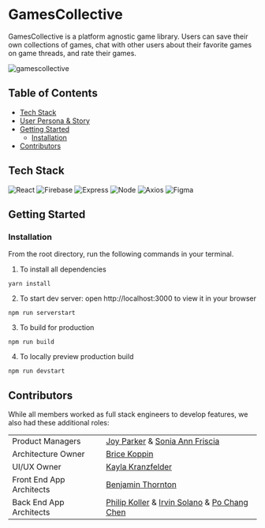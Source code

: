 # GamesCollective
GamesCollective is a platform agnostic game library. Users can save their own collections of games, chat with other users about their favorite games on game threads, and rate their games.

![gamescollective](https://user-images.githubusercontent.com/97041979/177774974-72f06ebd-7f0e-4300-9aa4-477955807416.gif)

## Table of Contents
- [Tech Stack](#tech-stack)
- [User Persona & Story](#user-persona--story)
- [Getting Started](#getting-started)
  - [Installation](#installation)
- [Contributors](#contributors)


## Tech Stack
![React](https://img.shields.io/badge/-React-61DAFB?logo=react&logoColor=white&style=for-the-badge)
![Firebase](https://img.shields.io/badge/-Firebase-FFD700?logo=firebase&logoColor=white&style=for-the-badge)
![Express](https://img.shields.io/badge/-Express-DCDCDC?logo=express&logoColor=black&style=for-the-badge)
![Node](https://img.shields.io/badge/-Node-9ACD32?logo=node.js&logoColor=white&style=for-the-badge)
![Axios](https://img.shields.io/badge/-Axios-671ddf?logo=axios&logoColor=black&style=for-the-badge)
![Figma](https://img.shields.io/badge/-Figma-B2E7E8?logo=figma&logoColor=black&style=for-the-badge)


## Getting Started

### Installation

From the root directory, run the following commands in your terminal.

1. To install all dependencies

```
yarn install
```

2. To start dev server: open http://localhost:3000 to view it in your browser

```
npm run serverstart
```

3. To build for production

```
npm run build
```

4. To locally preview production build
```
npm run devstart
```

## Contributors

While all members worked as full stack engineers to develop features, we also had these additional roles:

|   |  |
| ------------- | ------------- |
| Product Managers  | [Joy Parker](https://github.com/Parkerjn90) & [Sonia Ann Friscia](https://github.com/SoniaAnn)  |
| Architecture Owner  | [Brice Koppin](https://github.com/Bkoppin) |
| UI/UX Owner  | [Kayla Kranzfelder](https://github.com/KKranzfelder) |
| Front End App Architects  | [Benjamin Thornton](https://github.com/benjaminlthornton) |
| Back End App Architects  | [Philip Koller](https://github.com/PhilipKoller) & [Irvin Solano](https://github.com/irvin-solano) & [Po Chang Chen](https://github.com/kk741852963tw) |